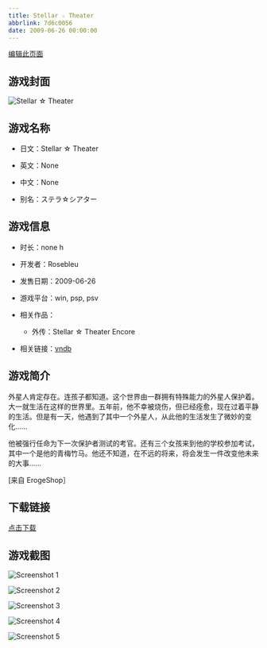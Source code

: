 ```yaml
---
title: Stellar ☆ Theater
abbrlink: 7d6c0056
date: 2009-06-26 00:00:00
---
```

[编辑此页面](https://github.com/ACG-3/ADV3-source/blob/main/source/_posts/games/Stellar%20%E2%98%86%20Theater.md)

## 游戏封面

![Stellar ☆ Theater](https://pan.timero.xyz/d/onedrive/img_lib_001/Stellar%20%E2%98%86%20Theater_cover.avif)


## 游戏名称

- 日文：Stellar ☆ Theater
- 英文：None
- 中文：None

- 别名：ステラ☆シアター


## 游戏信息

- 时长：none h
- 开发者：Rosebleu
- 发售日期：2009-06-26
- 游戏平台：win, psp, psv
- 相关作品：
   - 外传：Stellar ☆ Theater Encore

- 相关链接：[vndb](https://vndb.org/v1185)


## 游戏简介

外星人肯定存在。连孩子都知道。这个世界由一群拥有特殊能力的外星人保护着。大一就生活在这样的世界里。五年前，他不幸被烧伤，但已经痊愈，现在过着平静的生活。但是有一天，他遇到了其中一个外星人，从此他的生活发生了微妙的变化......

他被强行任命为下一次保护者测试的考官。还有三个女孩来到他的学校参加考试，其中一个是他的青梅竹马。他还不知道，在不远的将来，将会发生一件改变他未来的大事......

[来自 ErogeShop］


## 下载链接

[点击下载](https://pan.timero.xyz/onedrive/adv_lib_001/Stellar%20%E2%98%86%20Theater)


## 游戏截图


![Screenshot 1](https://pan.timero.xyz/d/onedrive/img_lib_001/Stellar%20%E2%98%86%20Theater_Screenshot_1.avif)

![Screenshot 2](https://pan.timero.xyz/d/onedrive/img_lib_001/Stellar%20%E2%98%86%20Theater_Screenshot_2.avif)

![Screenshot 3](https://pan.timero.xyz/d/onedrive/img_lib_001/Stellar%20%E2%98%86%20Theater_Screenshot_3.avif)

![Screenshot 4](https://pan.timero.xyz/d/onedrive/img_lib_001/Stellar%20%E2%98%86%20Theater_Screenshot_4.avif)

![Screenshot 5](https://pan.timero.xyz/d/onedrive/img_lib_001/Stellar%20%E2%98%86%20Theater_Screenshot_5.avif)

